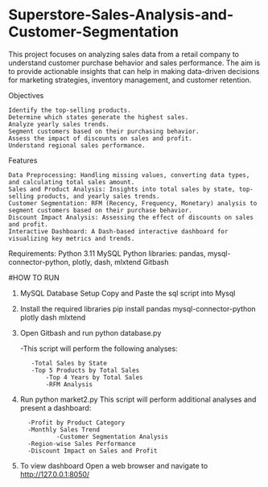 # Superstore-Sales-Analysis-and-Customer-Segmentation
This project focuses on analyzing sales data from a retail company to understand customer purchase behavior and sales performance. The aim is to provide actionable insights that can help in making data-driven decisions for marketing strategies, inventory management, and customer retention.

Objectives

    Identify the top-selling products.
    Determine which states generate the highest sales.
    Analyze yearly sales trends.
    Segment customers based on their purchasing behavior.
    Assess the impact of discounts on sales and profit.
    Understand regional sales performance.

Features

    Data Preprocessing: Handling missing values, converting data types, and calculating total sales amount.
    Sales and Product Analysis: Insights into total sales by state, top-selling products, and yearly sales trends.
    Customer Segmentation: RFM (Recency, Frequency, Monetary) analysis to segment customers based on their purchase behavior.
    Discount Impact Analysis: Assessing the effect of discounts on sales and profit.
    Interactive Dashboard: A Dash-based interactive dashboard for visualizing key metrics and trends.

Requirements:
    Python 3.11
    MySQL
    Python libraries: pandas, mysql-connector-python, plotly, dash, mlxtend
    Gitbash

#HOW TO RUN


1. MySQL Database Setup
    	Copy and Paste the sql script into Mysql

2. Install the required libraries 
	pip install pandas mysql-connector-python plotly dash mlxtend

3. Open Gitbash and run python database.py

	-This script will perform the following analyses:

   	 	  -Total Sales by State
   		  -Top 5 Products by Total Sales
    		  -Top 4 Years by Total Sales
    		  -RFM Analysis

4. Run python market2.py
	This script will perform additional analyses and present a dashboard:

   		 -Profit by Product Category
   		 -Monthly Sales Trend
                 -Customer Segmentation Analysis
   		 -Region-wise Sales Performance
   		 -Discount Impact on Sales and Profit

5. To view dashboard
	Open a web browser and navigate to http://127.0.0.1:8050/

